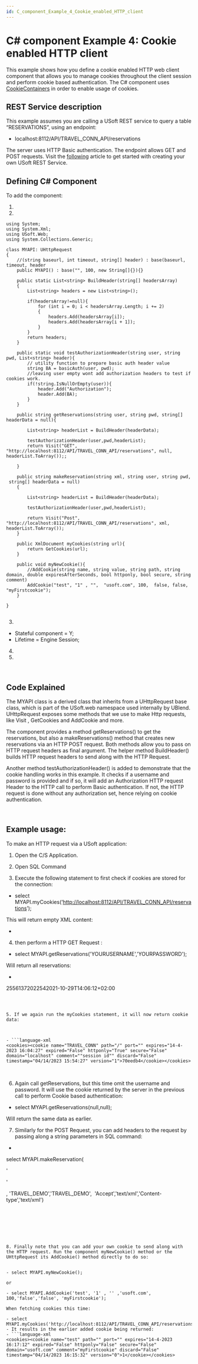 ```yaml
---
id: C_component_Example_4_Cookie_enabled_HTTP_client
---
```


# C# component Example 4: Cookie enabled HTTP client

This example shows how you define a cookie enabled HTTP web client component that allows you to manage cookies throughout the client session and perform cookie based authentication. The C# component uses [CookieContainers](https://learn.microsoft.com/en-us/dotnet/api/system.net.cookiecontainer?view=net-7.0) in order to enable usage of cookies.

## REST Service description

This example assumes you are calling a USoft REST service to query a table “RESERVATIONS”, using an endpoint:

- localhost:8112/API/TRAVEL_CONN_API/reservations

The server uses HTTP Basic authentication. The endpoint allows GET and POST requests. Visit the [following](/docs/Services/Introducing%20USoft%20Services/Getting%20started%20with%20USoft%20services%20Quick%20WalkThrough.md) article to get started with creating your own USoft REST Service.

## Defining C# Component

To add the component:

1. 
2. 

```language-csharp
using System;
using System.Xml;
using USoft.Web;
using System.Collections.Generic;

class MYAPI: UHttpRequest
{
    //(string baseurl, int timeout, string[] header) : base(baseurl, timeout, header
    public MYAPI() : base("", 100, new String[]{}){}

    public static List<string> BuildHeader(string[] headersArray)
    {
        List<string> headers = new List<string>();

        if(headersArray!=null){
            for (int i = 0; i < headersArray.Length; i += 2)
            {
                headers.Add(headersArray[i]);
                headers.Add(headersArray[i + 1]);
            }
        }
        return headers;
    }

    public static void testAuthorizationHeader(string user, string pwd, List<string> header){
        // utility function to prepare basic auth header value
        string BA = basicAuth(user, pwd);
        //leaving user empty wont add authorization headers to test if cookies work.
        if(!string.IsNullOrEmpty(user)){
            header.Add("Authorization");
            header.Add(BA);
        }
    }

    public string getReservations(string user, string pwd, string[] headerData = null){

        List<string> headerList = BuildHeader(headerData);

        testAuthorizationHeader(user,pwd,headerList);
        return Visit("GET", "http://localhost:8112/API/TRAVEL_CONN_API/reservations", null, headerList.ToArray());;

    }

    public string makeReservation(string xml, string user, string pwd,  string[] headerData = null) 
    {

        List<string> headerList = BuildHeader(headerData);

        testAuthorizationHeader(user,pwd,headerList);
        
        return Visit("Post", "http://localhost:8112/API/TRAVEL_CONN_API/reservations", xml, headerList.ToArray());
    }

    public XmlDocument myCookies(string url){
        return GetCookies(url);
    }

    public void myNewCookie(){
        //AddCookie(string name, string value, string path, string domain, double expiresAfterSeconds, bool httponly, bool secure, string comment)
        AddCookie("test", "1" , "",  "usoft.com", 100,  false, false, "myFirstcookie");
    }

}


```

3. 

- Stateful component = Y;
- Lifetime = Engine Session;

4. 

5. 

 

## Code Explained

The MYAPI class is a derived class that inherits from a UHttpRequest base class, which is part of the USoft.web namespace used internally by UBlend. UHttpRequest exposes some methods that we use to make Http requests, like Visit , GetCookies and AddCookie and more.

The component provides a method getReservations() to get the reservations, but also a makeReservations() method that creates new reservations via an HTTP POST request. Both methods allow you to pass on HTTP request headers as final argument. The helper method BuildHeader() builds HTTP request headers to send along with the HTTP Request.

Another method testAuthorizationHeader() is added to demonstrate that the cookie handling works in this example. It checks if a username and password is provided and if so, it will add an Authorization HTTP request Header to the HTTP call to perform Basic authentication. If not, the HTTP request is done without any authorization set, hence relying on cookie authentication.

 

## Example usage:

To make an HTTP request via a USoft application:

1. Open the C/S Application.

2. Open SQL Command
3. Execute the following statement to first check if cookies are stored for the connection:

- select MYAPI.myCookies(‘[http://localhost:8112/API/TRAVEL_CONN_API/reservations](http://localhost:8112/API/TRAVEL_CONN_API/reservations)’);


This will return empty XML content:
 

- <cookies />

4. then perform a HTTP GET Request :
 

- select MYAPI.getReservations('YOURUSERNAME','YOURPASSWORD');

Will return all reservations:

- ```language-xml
<?xml version="1.0" encoding="UTF-8" standalone="yes"?><Reservations><RES_ID>255</RES_ID><TOUR_ID>6</TOUR_ID><MADE_BY>1</MADE_BY><DEALT_WITH_BY>37</DEALT_WITH_BY><PERSON_DISCOUNT>2</PERSON_DISCOUNT><GROUP_DISCOUNT>0</GROUP_DISCOUNT><PRICE>2254</PRICE><BOOK_DATE>2021-10-29T14:06:12+02:00</BOOK_DATE></Reservations>
```



5. If we again run the myCookies statement, it will now return cookie data:

 

- ```language-xml
<cookies><cookie name="TRAVEL_CONN" path="/" port="" expires="14-4-2023 16:04:27" expired="False" httponly="True" secure="False" domain="localhost" comment=""session id"" discard="False" timestamp="04/14/2023 15:54:27" version="1">70eedb4</cookie></cookies>
```



 

6. Again call getReservations, but this time omit the username and password. It will use the cookie returned by the server in the previous call to perform Cookie based authentication:
 

- select MYAPI.getReservations(null,null);

Will return the same data as earlier.


7. Similarly for the POST Request, you can add headers to the request by passing along a string parameters in SQL command:
 

- ```sql
select MYAPI.makeReservation(

'<Reservations documentName="Reservations">

<RESERVATION RES_ID="261" TOUR_ID="4" MADE_BY="10" DEALT_WITH_BY="43" PERSON_DISCOUNT=".0" GROUP_DISCOUNT=".0" PRICE="2254.0" BOOK_DATE="2021-10-29T14:06:12" CANCEL_DATE="2022-10-30T12:00:00"/>

</Reservations>'

, 'TRAVEL_DEMO','TRAVEL_DEMO',  'Accept','text/xml','Content-type','text/xml')
```



 

 

8. Finally note that you can add your own cookie to send along with the HTTP request. Run the component myNewCookie() method or the UHttpRequest its AddCookie() method directly to do so:
 

- select MYAPI.myNewCookie();

or

- select MYAPI.AddCookie('test', '1' , '' ,'usoft.com', 100,'false','false', 'myFirstcookie');

When fetching cookies this time:

- select MYAPI.myCookies('http://localhost:8112/API/TRAVEL_CONN_API/reservations');
- It results in the earlier added cookie being returned:
- ```language-xml
<cookies><cookie name="test" path="" port="" expires="14-4-2023 16:17:12" expired="False" httponly="False" secure="False" domain="usoft.com" comment="myFirstcookie" discard="False" timestamp="04/14/2023 16:15:32" version="0">1</cookie></cookies>
```